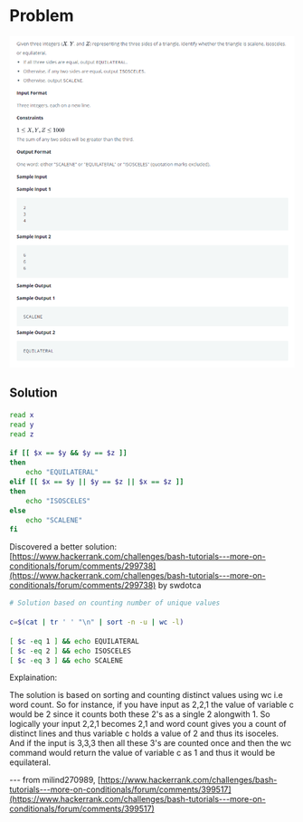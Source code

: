 # Problem

![problem](/Linux/bash/More_on_Conditionals/problem.png)

## Solution

```bash
read x
read y
read z

if [[ $x == $y && $y == $z ]]
then
    echo "EQUILATERAL"
elif [[ $x == $y || $y == $z || $x == $z ]]
then
    echo "ISOSCELES"
else
    echo "SCALENE"
fi
```

Discovered a better solution:
[https://www.hackerrank.com/challenges/bash-tutorials---more-on-conditionals/forum/comments/299738](https://www.hackerrank.com/challenges/bash-tutorials---more-on-conditionals/forum/comments/299738) by 
swdotca

```bash
# Solution based on counting number of unique values

c=$(cat | tr ' ' "\n" | sort -n -u | wc -l)

[ $c -eq 1 ] && echo EQUILATERAL
[ $c -eq 2 ] && echo ISOSCELES
[ $c -eq 3 ] && echo SCALENE
```

Explaination:

The solution is based on sorting and counting distinct values using wc i.e word count. So for instance, if you have input as 2,2,1 the value of variable c would be 2 since it counts both these 2's as a single 2 alongwith 1. So logically your input 2,2,1 becomes 2,1 and word count gives you a count of distinct lines and thus variable c holds a value of 2 and thus its isoceles. And if the input is 3,3,3 then all these 3's are counted once and then the wc command would return the value of variable c as 1 and thus it would be equilateral.

--- from milind270989, [https://www.hackerrank.com/challenges/bash-tutorials---more-on-conditionals/forum/comments/399517](https://www.hackerrank.com/challenges/bash-tutorials---more-on-conditionals/forum/comments/399517)
